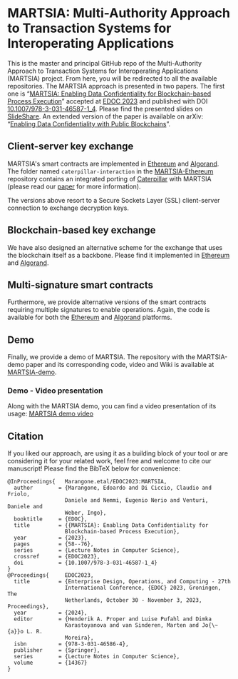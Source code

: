 # MARTSIA: Multi-Authority Approach to Transaction Systems for Interoperating Applications

This is the master and principal GitHub repo of the Multi-Authority Approach to Transaction Systems for Interoperating 
Applications (MARTSIA) project. From here, you will be redirected to all the available repositories.
The MARTSIA approach is presented in two papers. The first one is 
“[MARTSIA: Enabling Data Confidentiality for Blockchain-based Process 
Execution](https://arxiv.org/abs/2303.17977)” accepted at 
[EDOC 2023](https://www.rug.nl/research/bernoulli/conf/?lang=en) and published with DOI [10.1007/978-3-031-46587-1_4](https://doi.org/10.1007/978-3-031-46587-1_4). 
Please find the presented slides on [SlideShare](https://www.slideshare.net/EdoardoMarangone/martsia-enabling-data-confidentiality-for-blockchainbased-process-execution).
An extended version of the paper is available on arXiv: 
“[Enabling Data Confidentiality with Public Blockchains](https://arxiv.org/abs/2308.03791)”.

## Client-server key exchange

MARTSIA's smart contracts are implemented in
[Ethereum](https://github.com/apwbs/MARTSIA-Ethereum)
and
[Algorand](https://github.com/apwbs/MARTSIA-Algorand).
The folder named `caterpillar-interaction` in the
[MARTSIA-Ethereum](https://github.com/apwbs/MARTSIA-Ethereum) repository 
contains an integrated porting of
[Caterpillar](https://github.com/orlenyslp/Caterpillar)
with MARTSIA (please read our [paper](https://arxiv.org/abs/2303.17977) for more information).

The versions above resort to a
Secure Sockets Layer (SSL) client-server connection
to exchange decryption keys.

## Blockchain-based key exchange
We have also designed an alternative scheme for the exchange
that uses the blockchain itself as a backbone.
Please find it implemented in
[Ethereum](https://github.com/apwbs/MARTSIA-Ethereum-KoB)
and [Algorand](https://github.com/apwbs/MARTSIA-Algorand-KoB).

## Multi-signature smart contracts

Furthermore, we provide alternative versions of the smart contracts
requiring multiple signatures to enable operations.
Again, the code is available for both the
[Ethereum](https://github.com/apwbs/MARTSIA-Ethereum-CSC) and
[Algorand](https://github.com/apwbs/MARTSIA-Algorand-CSC) platforms.

## Demo
Finally, we provide a demo of MARTSIA. The repository with the MARTSIA-demo paper and its corresponding code, video and Wiki is available at
[MARTSIA-demo](https://github.com/apwbs/MARTSIA-demo).

### Demo - Video presentation
Along with the MARTSIA demo, you can find a video presentation of its usage:
[MARTSIA demo video](https://www.youtube.com/watch?v=RAcifWw1_B0)

## Citation
If you liked our approach, are using it as a building block of your tool or are considering it for your related work,
feel free and welcome to cite our manuscript!
Please find the BibTeX below for convenience:
```
@InProceedings{   Marangone.etal/EDOC2023:MARTSIA,
  author        = {Marangone, Edoardo and Di Ciccio, Claudio and Friolo,
                  Daniele and Nemmi, Eugenio Nerio and Venturi, Daniele and
                  Weber, Ingo},
  booktitle     = {EDOC},
  title         = {{MARTSIA}: Enabling Data Confidentiality for
                  Blockchain-based Process Execution},
  year          = {2023},
  pages         = {58--76},
  series        = {Lecture Notes in Computer Science},
  crossref      = {EDOC2023},
  doi           = {10.1007/978-3-031-46587-1_4}
}
@Proceedings{     EDOC2023,
  title         = {Enterprise Design, Operations, and Computing - 27th
                  International Conference, {EDOC} 2023, Groningen, The
                  Netherlands, October 30 - November 3, 2023, Proceedings},
  year          = {2024},
  editor        = {Henderik A. Proper and Luise Pufahl and Dimka
                  Karastoyanova and van Sinderen, Marten and Jo{\~{a}}o L. R.
                  Moreira},
  isbn          = {978-3-031-46586-4},
  publisher     = {Springer},
  series        = {Lecture Notes in Computer Science},
  volume        = {14367}
}
```

